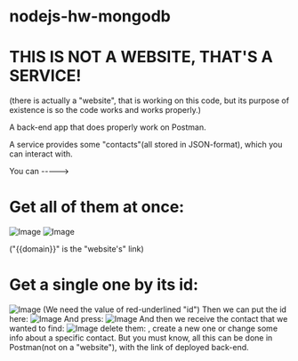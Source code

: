 # nodejs-hw-mongodb

# THIS IS NOT A WEBSITE, THAT'S A SERVICE!

(there is actually a "website", that is working on this code, but its purpose of existence is so the code works and works properly.)

A back-end app that does properly work on Postman.

A service provides some "contacts"(all stored in JSON-format), which you can interact with.

You can ----->

# Get all of them at once:

![Image](https://github.com/user-attachments/assets/7ca2f489-8f69-4e61-87b7-2a6f6c206653)
![Image](https://github.com/user-attachments/assets/7f6de39e-0c96-4830-8e6f-02d2ab282a91)

("{{domain}}" is the "website's" link)

# Get a single one by its id:

![Image](https://github.com/user-attachments/assets/716759ec-b6c3-4e76-8d02-88356f45a542)
(We need the value of red-underlined "id")
Then we can put the id here:
![Image](https://github.com/user-attachments/assets/870f82ff-f8f3-4c23-a696-cec00cb8d84d)
And press:
![Image](https://github.com/user-attachments/assets/1db1fa48-52a0-4140-9bb5-7357166a0c18)
And then we receive the contact that we wanted to find:
![Image](https://github.com/user-attachments/assets/b150be22-cec1-4ae6-85d0-5673a5d69380)
delete them: , create a new one or change some info about a specific contact. But you must know, all this can be done in Postman(not on a "website"), with the link of deployed back-end.
